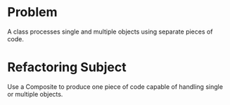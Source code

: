 # Problem
A class processes single and multiple objects using separate pieces of code.

# Refactoring Subject
Use a Composite to produce one piece of code capable of handling single or multiple objects.